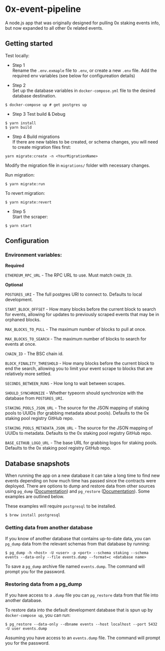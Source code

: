 # 0x-event-pipeline

A node.js app that was originally designed for pulling 0x staking events info, but now expanded to all other 0x related events.

## Getting started

Test locally:

-   Step 1  
    Rename the `.env.exmaple` file to `.env`, or create a new `.env` file. Add the required env variables (see below for configureation details)

-   Step 2  
    Set up the database variables in `docker-compose.yml` file to the desired database destination.

```
$ docker-compose up # get postgres up
```

-   Step 3 Test build & Debug

```
$ yarn install
$ yarn build
```

-   Step 4 Build migrations  
    If there are new tables to be created, or schema changes, you will need to create migration files first:

```
yarn migrate:create -n <YourMigrationName>
```

Modify the migration file in `migrations/` folder with necessary changes.

Run migration:

```
$ yarn migrate:run

```

To revert migration:

```
$ yarn migrate:revert

```

-   Step 5  
    Start the scraper:

```
$ yarn start
```

## Configuration

### Environment variables:

**Required**

`ETHEREUM_RPC_URL` - The RPC URL to use. Must match `CHAIN_ID`.

**Optional**

`POSTGRES_URI` - The full postgres URI to connect to. Defaults to local development.

`START_BLOCK_OFFSET` - How many blocks before the current block to search for events, allowing for updates to previously scraped events that may be in orphaned blocks.

`MAX_BLOCKS_TO_PULL` - The maximum number of blocks to pull at once.

`MAX_BLOCKS_TO_SEARCH` - The maximum number of blocks to search for events at once.

`CHAIN_ID` - The BSC chain id.

`BLOCK_FINALITY_THRESHOLD` - How many blocks before the current block to end the search, allowing you to limit your event scrape to blocks that are relatively more settled.

`SECONDS_BETWEEN_RUNS` - How long to wait between scrapes.

`SHOULD_SYNCHRONIZE` - Whether typeorm should synchronize with the database from `POSTGRES_URI`.

`STAKING_POOLS_JSON_URL` - The source for the JSON mapping of staking pools to UUIDs (for grabbing metadata about pools). Defaults to the 0x staking pool registry GitHub repo.

`STAKING_POOLS_METADATA_JSON_URL` - The source for the JSON mapping of UUIDs to metadata. Defaults to the 0x staking pool registry GitHub repo.

`BASE_GITHUB_LOGO_URL` - The base URL for grabbing logos for staking pools. Defaults to the 0x staking pool registry GitHub repo.

## Database snapshots

When running the app on a new database it can take a long time to find new events depending on how much time has passed since the contracts were deployed. There are options to dump and restore data from other sources using `pg_dump` ([Documentation](https://www.postgresql.org/docs/9.6/app-pgdump.html)) and `pg_restore` ([Documentation](https://www.postgresql.org/docs/9.2/app-pgrestore.html)). Some examples are outlined below.

These examples will require `postgresql` to be installed.

```
$ brew install postgresql
```

### Getting data from another database

If you know of another database that contains up-to-date data, you can `pg_dump` data from the relevant schemas from that database by running:

```
$ pg_dump -h <host> -U <user> -p <port> --schema staking --schema events --data-only --file events.dump --format=c <database name>
```

To save a `pg_dump` archive file named `events.dump`. The command will prompt you for the password.

### Restoring data from a pg_dump

If you have access to a `.dump` file you can `pg_restore` data from that file into another database.

To restore data into the default development database that is spun up by `docker-compose up`, you can run:

```
$ pg_restore --data-only --dbname events --host localhost --port 5432 -U user events.dump
```

Assuming you have access to an `events.dump` file. The command will prompt you for the password.
